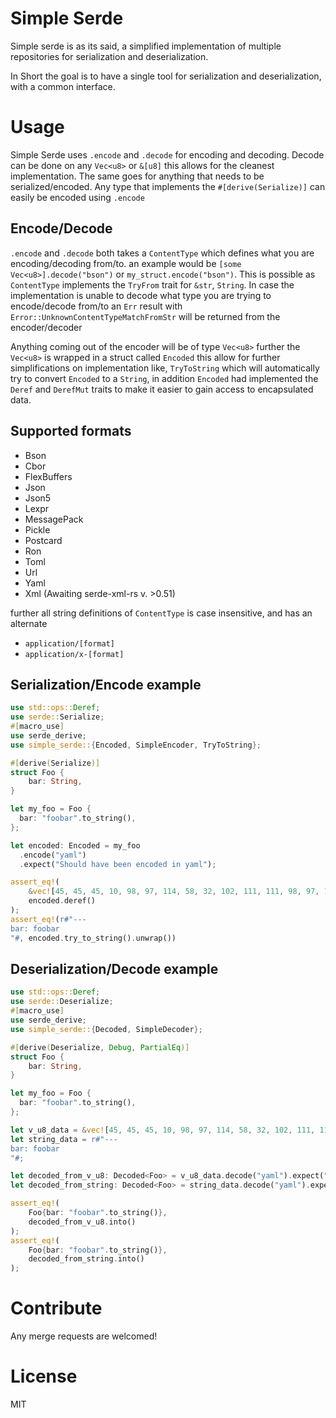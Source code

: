 # Simple Serde

Simple serde is as its said, a simplified implementation of multiple repositories for
serialization and deserialization.

In Short the goal is to have a single tool for serialization and deserialization, with a common
interface.

# Usage

Simple Serde uses `.encode` and `.decode` for encoding and decoding. Decode can be done on any
`Vec<u8>` or `&[u8]` this allows for the cleanest implementation.
The same goes for anything that needs to be serialized/encoded. Any type that implements the
`#[derive(Serialize)]` can easily be encoded using `.encode`

## Encode/Decode

`.encode` and `.decode` both takes a `ContentType` which defines what you are encoding/decoding
from/to.
an example would be `[some Vec<u8>].decode("bson")` or `my_struct.encode("bson")`.
This is possible as `ContentType` implements the `TryFrom` trait for `&str`, `String`.
In case the implementation is unable to decode what type you are trying to encode/decode from/to
an `Err` result with `Error::UnknownContentTypeMatchFromStr` will be returned from the
encoder/decoder

Anything coming out of the encoder will be of type `Vec<u8>` further the `Vec<u8>` is wrapped in
a struct called `Encoded` this allow for further simplifications on implementation like,
`TryToString` which will automatically try to convert `Encoded` to a `String`, in addition
`Encoded` had implemented the `Deref` and `DerefMut` traits to make it easier to gain access to
encapsulated data.

## Supported formats

- Bson
- Cbor
- FlexBuffers
- Json
- Json5
- Lexpr
- MessagePack
- Pickle
- Postcard
- Ron
- Toml
- Url
- Yaml
- Xml (Awaiting serde-xml-rs v. >0.51)

further all string definitions of `ContentType` is case insensitive, and has an alternate

- `application/[format]`
- `application/x-[format]`

## Serialization/Encode example

```rust
use std::ops::Deref;
use serde::Serialize;
#[macro_use]
use serde_derive;
use simple_serde::{Encoded, SimpleEncoder, TryToString};

#[derive(Serialize)]
struct Foo {
    bar: String,
}

let my_foo = Foo {
  bar: "foobar".to_string(),
};

let encoded: Encoded = my_foo
  .encode("yaml")
  .expect("Should have been encoded in yaml");

assert_eq!(
    &vec![45, 45, 45, 10, 98, 97, 114, 58, 32, 102, 111, 111, 98, 97, 114, 10],
    encoded.deref()
);
assert_eq!(r#"---
bar: foobar
"#, encoded.try_to_string().unwrap())
```

## Deserialization/Decode example

```rust
use std::ops::Deref;
use serde::Deserialize;
#[macro_use]
use serde_derive;
use simple_serde::{Decoded, SimpleDecoder};

#[derive(Deserialize, Debug, PartialEq)]
struct Foo {
    bar: String,
}

let my_foo = Foo {
  bar: "foobar".to_string(),
};

let v_u8_data = &vec![45, 45, 45, 10, 98, 97, 114, 58, 32, 102, 111, 111, 98, 97, 114, 10];
let string_data = r#"---
bar: foobar
"#;

let decoded_from_v_u8: Decoded<Foo> = v_u8_data.decode("yaml").expect("Should have decoded the Vec<u8>");
let decoded_from_string: Decoded<Foo> = string_data.decode("yaml").expect("Should have decoded the String");

assert_eq!(
    Foo{bar: "foobar".to_string()},
    decoded_from_v_u8.into()
);
assert_eq!(
    Foo{bar: "foobar".to_string()},
    decoded_from_string.into()
);
```

# Contribute

Any merge requests are welcomed!

# License

MIT

